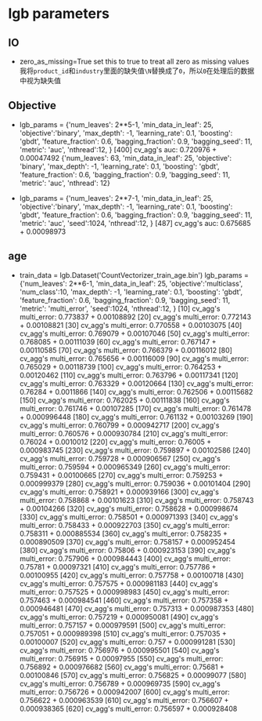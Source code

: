 # lgb parameters
## IO
+ zero_as_missing=True set this to true to treat all zero as missing values 我将`product_id`和`industry`里面的缺失值`\N`替换成了`0`，所以`0`在处理后的数据中视为缺失值
## Objective
+ lgb_params = {'num_leaves': 2**5-1,
              'min_data_in_leaf': 25, 
              'objective':'binary',
              'max_depth': -1,
              'learning_rate': 0.1,
              'boosting': 'gbdt',
              'feature_fraction': 0.6,
              'bagging_fraction': 0.9,
              'bagging_seed': 11,
              'metric': 'auc',
              'nthread':12,
             }
    [400]	cv_agg's auc: 0.720976 + 0.00047492
    {'num_leaves': 63, 'min_data_in_leaf': 25, 'objective': 'binary', 'max_depth': -1, 'learning_rate': 0.1, 'boosting': 'gbdt', 'feature_fraction': 0.6, 'bagging_fraction': 0.9, 'bagging_seed': 11, 'metric': 'auc', 'nthread': 12}

+ lgb_params = {'num_leaves': 2**7-1,
              'min_data_in_leaf': 25, 
              'objective':'binary',
              'max_depth': -1,
              'learning_rate': 0.1,
              'boosting': 'gbdt',
              'feature_fraction': 0.6,
              'bagging_fraction': 0.9,
              'bagging_seed': 11,
              'metric': 'auc',
              'seed':1024,
              'nthread':12,
             }
             [487]	cv_agg's auc: 0.675685 + 0.00098973

## age
+ train_data = lgb.Dataset('CountVectorizer_train_age.bin')
    lgb_params = {'num_leaves': 2**6-1,
                  'min_data_in_leaf': 25, 
                  'objective':'multiclass',
                  'num_class':10,
                  'max_depth': -1,
                  'learning_rate': 0.1,
                  'boosting': 'gbdt',
                  'feature_fraction': 0.6,
                  'bagging_fraction': 0.9,
                  'bagging_seed': 11,
                  'metric': 'multi_error',
                  'seed':1024,
                  'nthread':12,
                 }
    [10]	cv_agg's multi_error: 0.773837 + 0.00108892
    [20]	cv_agg's multi_error: 0.772143 + 0.00108821
    [30]	cv_agg's multi_error: 0.770558 + 0.00103075
    [40]	cv_agg's multi_error: 0.769079 + 0.00107046
    [50]	cv_agg's multi_error: 0.768085 + 0.00111039
    [60]	cv_agg's multi_error: 0.767147 + 0.00110585
    [70]	cv_agg's multi_error: 0.766379 + 0.00116012
    [80]	cv_agg's multi_error: 0.765656 + 0.00116009
    [90]	cv_agg's multi_error: 0.765029 + 0.00118739
    [100]	cv_agg's multi_error: 0.764253 + 0.00120462
    [110]	cv_agg's multi_error: 0.763796 + 0.00117341
    [120]	cv_agg's multi_error: 0.763329 + 0.00120664
    [130]	cv_agg's multi_error: 0.76284 + 0.0011866
    [140]	cv_agg's multi_error: 0.762506 + 0.00115682
    [150]	cv_agg's multi_error: 0.762025 + 0.00111838
    [160]	cv_agg's multi_error: 0.761746 + 0.00107285
    [170]	cv_agg's multi_error: 0.761478 + 0.000996448
    [180]	cv_agg's multi_error: 0.761132 + 0.00103269
    [190]	cv_agg's multi_error: 0.760799 + 0.000942717
    [200]	cv_agg's multi_error: 0.760576 + 0.000930784
    [210]	cv_agg's multi_error: 0.76024 + 0.0010012
    [220]	cv_agg's multi_error: 0.76005 + 0.000983745
    [230]	cv_agg's multi_error: 0.759897 + 0.00102586
    [240]	cv_agg's multi_error: 0.759728 + 0.000906567
    [250]	cv_agg's multi_error: 0.759594 + 0.000965349
    [260]	cv_agg's multi_error: 0.759431 + 0.00100665
    [270]	cv_agg's multi_error: 0.759253 + 0.000999379
    [280]	cv_agg's multi_error: 0.759036 + 0.00101404
    [290]	cv_agg's multi_error: 0.758921 + 0.000939166
    [300]	cv_agg's multi_error: 0.758868 + 0.00101623
    [310]	cv_agg's multi_error: 0.758743 + 0.00104266
    [320]	cv_agg's multi_error: 0.758628 + 0.000998674
    [330]	cv_agg's multi_error: 0.758501 + 0.000971393
    [340]	cv_agg's multi_error: 0.758433 + 0.000922703
    [350]	cv_agg's multi_error: 0.758311 + 0.000885534
    [360]	cv_agg's multi_error: 0.758235 + 0.000890509
    [370]	cv_agg's multi_error: 0.758157 + 0.000952454
    [380]	cv_agg's multi_error: 0.75806 + 0.000923153
    [390]	cv_agg's multi_error: 0.757906 + 0.000984443
    [400]	cv_agg's multi_error: 0.75781 + 0.00097321
    [410]	cv_agg's multi_error: 0.757786 + 0.00100955
    [420]	cv_agg's multi_error: 0.757758 + 0.00100718
    [430]	cv_agg's multi_error: 0.757575 + 0.000981183
    [440]	cv_agg's multi_error: 0.757525 + 0.000998983
    [450]	cv_agg's multi_error: 0.757463 + 0.000984541
    [460]	cv_agg's multi_error: 0.757358 + 0.000946481
    [470]	cv_agg's multi_error: 0.757313 + 0.000987353
    [480]	cv_agg's multi_error: 0.757219 + 0.000950081
    [490]	cv_agg's multi_error: 0.757157 + 0.000979591
    [500]	cv_agg's multi_error: 0.757051 + 0.000989398
    [510]	cv_agg's multi_error: 0.757035 + 0.00100007
    [520]	cv_agg's multi_error: 0.757 + 0.000991281
    [530]	cv_agg's multi_error: 0.756976 + 0.000995501
    [540]	cv_agg's multi_error: 0.756915 + 0.00097955
    [550]	cv_agg's multi_error: 0.756892 + 0.000976682
    [560]	cv_agg's multi_error: 0.75681 + 0.00100846
    [570]	cv_agg's multi_error: 0.756825 + 0.00099077
    [580]	cv_agg's multi_error: 0.756789 + 0.000969735
    [590]	cv_agg's multi_error: 0.756726 + 0.000942007
    [600]	cv_agg's multi_error: 0.756622 + 0.000963539
    [610]	cv_agg's multi_error: 0.756607 + 0.000938365
    [620]	cv_agg's multi_error: 0.756597 + 0.000928408